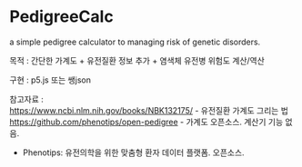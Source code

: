 # PedigreeCalc
a simple pedigree calculator to managing risk of genetic disorders.

목적 : 간단한 가계도 + 유전질환 정보 추가 + 염색체 유전병 위험도 계산/역산
  
구현 : p5.js 또는 쌩json
  
참고자료 :  
https://www.ncbi.nlm.nih.gov/books/NBK132175/ - 유전질환 가계도 그리는 법  
https://github.com/phenotips/open-pedigree - 가계도 오픈소스. 계산기 기능 없음.  
+ Phenotips: 유전의학을 위한 맞춤형 환자 데이터 플랫폼. 오픈소스.  
